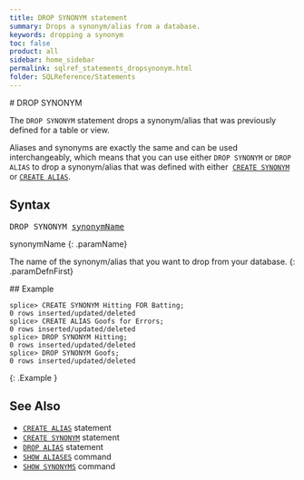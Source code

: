 ```yaml
---
title: DROP SYNONYM statement
summary: Drops a synonym/alias from a database.
keywords: dropping a synonym
toc: false
product: all
sidebar: home_sidebar
permalink: sqlref_statements_dropsynonym.html
folder: SQLReference/Statements
---
```

<section>
<div class="TopicContent" data-swiftype-index="true" markdown="1">
# DROP SYNONYM

The `DROP SYNONYM` statement drops a synonym/alias that was previously defined
for a table or view.

<p class="noteIcon">Aliases and synonyms are exactly the same and can be used interchangeably, which means that you can use either <code>DROP SYNONYM</code> or <code>DROP ALIAS</code> to drop a synonym/alias that was defined with either&nbsp;&nbsp;<code><a href="sqlref_statements_createsynonym.html">CREATE SYNONYM</a></code> or <code><a href="sqlref_statements_createalias.html">CREATE ALIAS</a></code>.</p>

## Syntax

<div class="fcnWrapperWide"><pre class="FcnSyntax">
DROP SYNONYM <a href="sqlref_identifiers_types.html#SynonymName">synonymName</a></pre>

</div>
<div class="paramList" markdown="1">
synonymName
{: .paramName}

The name of the synonym/alias that you want to drop from your database.
{: .paramDefnFirst}

</div>
## Example

```
splice> CREATE SYNONYM Hitting FOR Batting;
0 rows inserted/updated/deleted
splice> CREATE ALIAS Goofs for Errors;
0 rows inserted/updated/deleted
splice> DROP SYNONYM Hitting;
0 rows inserted/updated/deleted
splice> DROP SYNONYM Goofs;
0 rows inserted/updated/deleted
```
{: .Example }

## See Also

* [`CREATE ALIAS`](sqlref_statements_createalias.html) statement
* [`CREATE SYNONYM`](sqlref_statements_createsynonym.html) statement
* [`DROP ALIAS`](sqlref_statements_dropalias.html) statement
* [`SHOW ALIASES`](cmdlineref_showaliases.html) command
* [`SHOW SYNONYMS`](cmdlineref_showsynonyms.html) command

</div>
</section>
